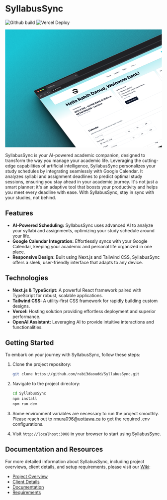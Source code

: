 # SyllabusSync

![Github build](https://github.com/rabi3daoudd/SyllabusSync/actions/workflows/ci-cd.yml/badge.svg?branch=master)
![Vercel Deploy](https://therealsujitk-vercel-badge.vercel.app/?app=syllabus-sync-five&label=ssync.ca)

<p align="center">
  <img src="./public/Readme_hero.png" alt="SyllabusSync Logo"/>
</p>

SyllabusSync is your AI-powered academic companion, designed to transform the way you manage your academic life. Leveraging the cutting-edge capabilities of artificial intelligence, SyllabusSync personalizes your study schedules by integrating seamlessly with Google Calendar. It analyzes syllabi and assignment deadlines to predict optimal study sessions, ensuring you stay ahead in your academic journey. It's not just a smart planner; it's an adaptive tool that boosts your productivity and helps you meet every deadline with ease. With SyllabusSync, stay in sync with your studies, not behind.

## Features

- **AI-Powered Scheduling:** SyllabusSync uses advanced AI to analyze your syllabi and assignments, optimizing your study schedule around your life.
- **Google Calendar Integration:** Effortlessly syncs with your Google Calendar, keeping your academic and personal life organized in one place.
- **Responsive Design:** Built using Next.js and Tailwind CSS, SyllabusSync offers a sleek, user-friendly interface that adapts to any device.

## Technologies

- **Next.js & TypeScript:** A powerful React framework paired with TypeScript for robust, scalable applications.
- **Tailwind CSS:** A utility-first CSS framework for rapidly building custom designs.
- **Vercel:** Hosting solution providing effortless deployment and superior performance.
- **OpenAI Assistant:** Leveraging AI to provide intuitive interactions and functionalities.

## Getting Started

To embark on your journey with SyllabusSync, follow these steps:

1. Clone the project repository:

   ```bash
   git clone https://github.com/rabi3daoudd/SyllabusSync.git

   ```

2. Navigate to the project directory:
   ```bash
   cd SyllabusSync
   npm install
   npm run dev
   ```

3. Some environment variables are necessary to run the project smoothly. Please reach out to rmura096@uottawa.ca to get the required .env configurations.

4. Visit `http://localhost:3000` in your browser to start using SyllabusSync.

## Documentation and Resources

For more detailed information about SyllabusSync, including project overviews, client details, and setup requirements, please visit our [Wiki](https://github.com/rabi3daoudd/SyllabusSync/wiki):

- [Project Overview](https://github.com/rabi3daoudd/SyllabusSync/wiki/Project-Overview)
- [Client Details](https://github.com/rabi3daoudd/SyllabusSync/wiki/Client)
- [Documentation](https://github.com/rabi3daoudd/SyllabusSync/wiki/Documentations)
- [Requirements](https://github.com/rabi3daoudd/SyllabusSync/wiki/Requirements)
